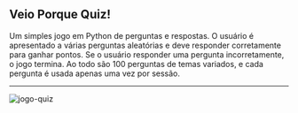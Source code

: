 ## Veio Porque Quiz!
Um simples jogo em Python de perguntas e respostas. O usuário é apresentado a várias perguntas aleatórias e deve responder corretamente para ganhar pontos. Se o usuário responder uma pergunta incorretamente, o jogo termina. Ao todo são 100 perguntas de temas variados, e cada pergunta é usada apenas uma vez por sessão.
***


![jogo-quiz](https://github.com/user-attachments/assets/05f61d23-5b15-410f-a64e-83c6b8e5c142)

